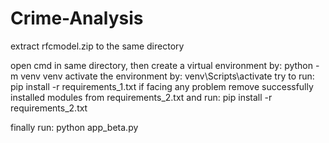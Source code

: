# Crime-Analysis

extract rfcmodel.zip to the same directory

open cmd in same directory, then
create a virtual environment by:
  python -m venv venv
activate the environment by:
  venv\Scripts\activate
try to run:
  pip install -r requirements_1.txt
if facing any problem remove successfully installed modules from requirements_2.txt and run:
  pip install -r requirements_2.txt
  
  finally run:
      python app_beta.py
